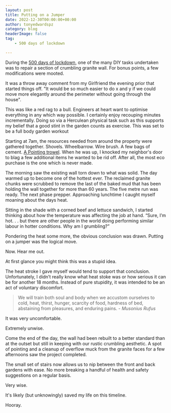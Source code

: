 ```yaml
---
layout: post
title: Putting on a Jumper
date: 2022-12-30T00:00:00+00:00
author: tonyedwardspz
category: blog
headerImage: false
tag: 
    - 500 days of lockdown

---
```


During the [500 days of lockdown](https://tonyedwardspz.co.uk/blog/500-days-of-lockdown), one of the many DIY tasks undertaken was to repair a section of crumbling granite wall. For bonus points, a few modifications were mooted.

It was a throw away comment from my Girlfriend the evening prior that started things off. "It would be so much easier to do x and y if we could move more elegantly around the perimeter without going through the house".

This was like a red rag to a bull. Engineers at heart want to optimise everything in any which way possible. I certainly enjoy recouping minutes incrementally. Doing so via a Herculean physical task such as this supports my belief that a good stint in the garden counts as exercise. This was set to be a full body garden workout

Starting at 7am, the resources needed from around the property were gathered together. Shovels. Wheelbarrow. Wire brush. A few bags of cement. [A Pointing trowel](https://www.instagram.com/p/CBvhivHnw8E/). When he was up, I knocked my neighbor's door to blag a few additional items he wanted to be rid off. After all, the most eco purchase is the one which is never made.

The morning saw the existing wall torn down to what was solid. The day warmed up to become one of the hottest ever. The reclaimed granite chunks were scrubbed to remove the last of the baked mud that has been holding the wall together for more than 60 years. The five metre run was ready. The next phase prepper. Approaching lunchtime I caught myself moaning about the days heat.

Sitting in the shade with a corned beef and lettuce sandwich, I started thinking about how the temperature was affecting the job at hand. “Sure, I’m hot. . . but there are other people in the world doing performing similar labour in hotter conditions. Why am I grumbling?”

Pondering the heat some more, the obvious conclusion was drawn. Putting on a jumper was the logical move.

Now. Hear me out.

At first glance you might think this was a stupid idea. 

The heat stroke I gave myself would tend to support that conclusion. Unfortunately, I didn’t really know what heat stoke was or how serious it can be for another 18 months. Instead of pure stupidity, it was intended to be an act of voluntary discomfort.

> We will train both soul and body when we accustom ourselves to cold, heat, thirst, hunger, scarcity of food, hardness of bed, abstaining from pleasures, and enduring pains. - *Musonius Rufus*

It was very uncomfortable.

Extremely unwise.

Come the end of the day, the wall had been rebuilt to a better standard than at the outset but still in keeping with our rustic crumbling aesthetic. A spot of pointing and a cleanup of overflow muck from the granite faces for a few afternoons saw the project completed. 

The small set of stairs now allows us to nip between the front and back gardens with ease. No more breaking a handful of  health and safety suggestions on a regular basis. 

Very wise. 

It's likely (but unknowingly) saved my life on this timeline.

Hooray.

